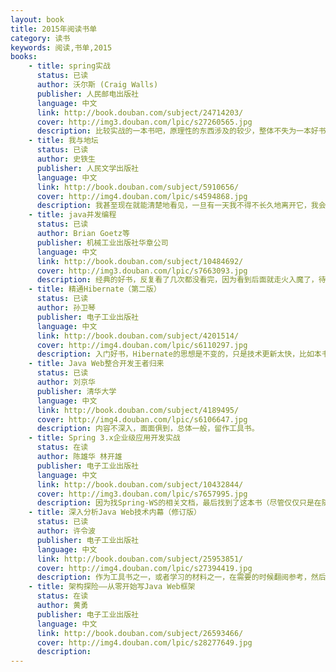 ```yaml
---
layout: book
title: 2015年阅读书单
category: 读书
keywords: 阅读,书单,2015
books: 
    - title: spring实战
      status: 已读
      author: 沃尔斯 (Craig Walls) 
      publisher: 人民邮电出版社
      language: 中文
      link: http://book.douban.com/subject/24714203/
      cover: http://img3.douban.com/lpic/s27260565.jpg
      description: 比较实战的一本书吧，原理性的东西涉及的较少，整体不失为一本好书。
    - title: 我与地坛
      status: 已读
      author: 史铁生
      publisher: 人民文学出版社
      language: 中文
      link: http://book.douban.com/subject/5910656/
      cover: http://img4.douban.com/lpic/s4594868.jpg
      description: 我甚至现在就能清楚地看见，一旦有一天我不得不长久地离开它，我会怎样想念它，我会怎样想念它并且梦见它，我会怎样因为不敢想念它而梦也梦不到它。宇宙以其不息的欲望将一个歌舞炼为永恒。这欲望有怎样一个人间的姓名，大可忽略不计。每个人的地坛都不一样吧，到最后，也不是我在地坛，而是地坛在我。
    - title: java并发编程
      status: 已读
      author: Brian Goetz等
      publisher: 机械工业出版社华章公司
      language: 中文
      link: http://book.douban.com/subject/10484692/
      cover: http://img3.douban.com/lpic/s7663093.jpg
      description: 经典的好书，反复看了几次都没看完，因为看到后面就走火入魔了，待内力深厚些再战吧！
    - title: 精通Hibernate（第二版）
      status: 已读
      author: 孙卫琴
      publisher: 电子工业出版社
      language: 中文
      link: http://book.douban.com/subject/4201514/
      cover: http://img4.douban.com/lpic/s6110297.jpg
      description: 入门好书，Hibernate的思想是不变的，只是技术更新太快，比如本书不涉及Anotation。
    - title: Java Web整合开发王者归来
      status: 已读
      author: 刘京华
      publisher: 清华大学
      language: 中文
      link: http://book.douban.com/subject/4189495/
      cover: http://img4.douban.com/lpic/s6106647.jpg
      description: 内容不深入，面面俱到，总体一般，留作工具书。
    - title: Spring 3.x企业级应用开发实战
      status: 在读
      author: 陈雄华 林开雄
      publisher: 电子工业出版社
      language: 中文
      link: http://book.douban.com/subject/10432844/
      cover: http://img3.douban.com/lpic/s7657995.jpg
      description: 因为找Spring-WS的相关文档，最后找到了这本书（尽管仅仅只是在随书光盘的附录2中才有），但不得不说这是一本好书。
    - title: 深入分析Java Web技术内幕（修订版）
      status: 已读
      author: 许令波
      publisher: 电子工业出版社
      language: 中文
      link: http://book.douban.com/subject/25953851/
      cover: http://img4.douban.com/lpic/s27394419.jpg
      description: 作为工具书之一，或者学习的材料之一，在需要的时候翻阅参考，然后在自我深入学习，想要真正去研究Java Web技术内幕的，本书只能说是一本技术地图。
    - title: 架构探险——从零开始写Java Web框架
      status: 在读
      author: 黄勇
      publisher: 电子工业出版社
      language: 中文
      link: http://book.douban.com/subject/26593466/
      cover: http://img4.douban.com/lpic/s28277649.jpg
      description: 
---
```


     
  
